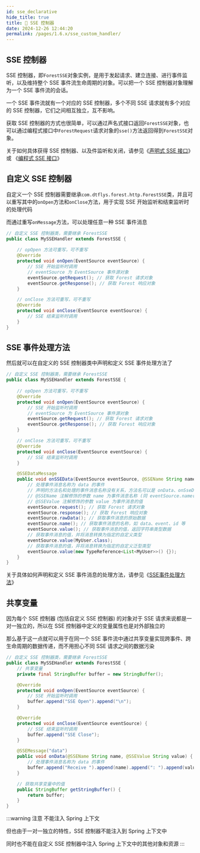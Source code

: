 ```yaml
---
id: sse_declarative
hide_title: true
title: 🐶 SSE 控制器
date: 2024-12-26 12:44:20
permalink: /pages/1.6.x/sse_custom_handler/
---
```


## SSE 控制器

SSE 控制器，即`ForestSSE`对象实例，是用于发起请求、建立连接、进行事件监听，以及维持整个 SSE 事件流生命周期的对象。可以把一个 SSE 控制器对象理解为一个 SSE 事件流的会话。

一个 SSE 事件流就有一个对应的 SSE 控制器，多个不同 SSE 请求就有多个对应的 SSE 控制器，它们之间相互独立，互不影响。

获取 SSE 控制器的方式也很简单，可以通过声名式接口返回`ForestSSE`对象，也可以通过编程式接口中`ForestRequest`请求对象的`sse()`方法返回得到`ForestSSE`对象。

关于如何具体获得 SSE 控制器、以及件监听和关闭，请参见《[声明式 SSE 接口](/pages/1.6.x/sse_declarative/)》或 《[编程式 SSE 接口](/pages/1.6.x/sse_api/)》

## 自定义 SSE 控制器

自定义一个 SSE 控制器需要继承`com.dtflys.forest.http.ForestSSE`类，并且可以重写其中的`onOpen`方法和`onClose`方法，用于实现 SSE 开始监听和结束监听时的处理代码

而通过重写`onMessage`方法，可以处理任意一种 SSE 事件消息

```java
// 自定义 SSE 控制器类，需要继承 ForestSSE
public class MySSEHandler extends ForestSSE {
    
    // opOpen 方法可重写，可不重写
    @Override
    protected void onOpen(EventSource eventSource) {
        // SSE 开始监听时调用
        // eventSource 为 EventSource 事件源对象
        eventSource.getRequest(); // 获取 Forest 请求对象
        eventSource.getResponse(); // 获取 Forest 响应对象
    }

    // onClose 方法可重写，可不重写
    @Override
    protected void onClose(EventSource eventSource) {
        // SSE 结束监听时调用
    }
}

```


## SSE 事件处理方法

然后就可以在自定义的 SSE 控制器类中声明和定义 SSE 事件处理方法了

```java
// 自定义 SSE 控制器类，需要继承 ForestSSE
public class MySSEHandler extends ForestSSE {
    
    // opOpen 方法可重写，可不重写
    @Override
    protected void onOpen(EventSource eventSource) {
        // SSE 开始监听时调用
        // eventSource 为 EventSource 事件源对象
        eventSource.getRequest(); // 获取 Forest 请求对象
        eventSource.getResponse(); // 获取 Forest 响应对象
    }

    // onClose 方法可重写，可不重写
    @Override
    protected void onClose(EventSource eventSource) {
        // SSE 结束监听时调用
    }

    @SSEDataMessage
    public void onSSEData(EventSource eventSource, @SSEName String name, @SSEValue String value) {
        // 处理事件消息名称为 data 的事件
        // 声明的方法名和处理的事件消息名称没有关系，方法名可以是 onData、onSseData、onMessage、xxx、以及任何名称都可以
        // @SSEName 注解修饰的参数 name 为事件消息名称 (同 eventSource.name())
        // @SSEValue 注解修饰的参数 value 为事件消息的值
        eventSource.request(); // 获取 Forest 请求对象
        eventSource.response(); // 获取 Forest 响应对象
        eventSource.rawData(); // 获取事件消息的原始数据
        eventSource.name(); // 获取事件消息的名称，如 data、event、id 等
        eventSource.value(); // 获取事件消息的值，返回字符串类型数据
        // 获取事件消息的值，并将消息转换为指定的自定义类型
        eventSource.value(MyUser.class);
        // 获取事件消息的值，并将消息转换为指定的自定义泛型类型
        eventSource.value(new TypeReference<List<MyUser>>() {});
    }
}
```

关于具体如何声明和定义 SSE 事件消息的处理方法，请参见《[SSE事件处理方法](/pages/1.6.x/sse_method/)》

## 共享变量

因为每个 SSE 控制器 (包括自定义 SSE 控制器) 的对象对于 SSE 请求来说都是一对一独立的，所以在 SSE 控制器中定义的变量属性也是对外部独立的

那么基于这一点就可以用于在同一个 SSE 事件流中通过共享变量实现跨事件、跨生命周期的数据传递，而不用担心不同 SSE 请求之间的数据污染

```java
// 自定义 SSE 控制器类，需要继承 ForestSSE
public class MySSEHandler extends ForestSSE {
    // 共享变量
    private final StringBuffer buffer = new StringBuffer();

    @Override
    protected void onOpen(EventSource eventSource) {
        // SSE 开始监听时调用
        buffer.append("SSE Open").append("\n");
    }

    @Override
    protected void onClose(EventSource eventSource) {
        // SSE 结束监听时调用
        buffer.append("SSE Close");
    }

    @SSEMessage("data")
    public void onData(@SSEName String name, @SSEValue String value) {
        // 处理事件消息名称为 data 的事件
        buffer.append("Receive ").append(name).append(": ").append(value).append("\n");
    }

    // 获取共享变量中的值
    public StringBuffer getStringBuffer() {
        return buffer;
    }
}

```

:::warning 注意
不能注入 Spring 上下文

但也由于一对一独立的特性，SSE 控制器不能注入到 Spring 上下文中

同时也不能在自定义 SSE 控制器中注入 Spring 上下文中的其他对象和资源
:::


